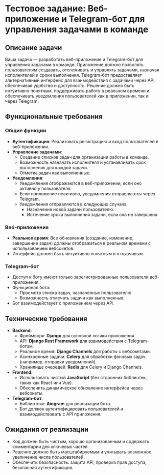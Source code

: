 # Тестовое задание: Веб-приложение и Telegram-бот для управления задачами в команде

## Описание задачи

Ваша задача — разработать веб-приложение и Telegram-бот для управления задачами в команде. Приложение должно позволять пользователям создавать, отслеживать и управлять задачами, назначая исполнителей и сроки выполнения. Telegram-бот предоставляет альтернативный интерфейс для взаимодействия с задачами через API, обеспечивая удобство и доступность. Решение должно быть интуитивно понятным, поддерживать работу в реальном времени и обеспечивать уведомления пользователей как в приложении, так и через Telegram.

## Функциональные требования

### Общие функции
- **Аутентификация**: Реализовать регистрацию и вход пользователей в веб-приложении.
- **Управление задачами**:
  - Создание списков задач для организации работы в команде.
  - Возможность назначать исполнителя и устанавливать срок выполнения для каждой задачи.
  - Отметка задач как выполненных.
- **Уведомления**:
  - Уведомления отображаются в веб-приложении, если оно активно у пользователя.
  - Если приложение неактивно, уведомления отправляются через Telegram.
  - Уведомления отправляются в следующих случаях:
    - Назначение новой задачи пользователю.
    - Истечение срока выполнения задачи, если она не завершена.

### Веб-приложение
- **Реальное время**: Все обновления (создание, изменение, завершение задач) должны отображаться в реальном времени с использованием вебсокетов.
- Интерфейс должен быть интуитивно понятным и отзывчивым.

### Telegram-бот
- Доступ к боту имеют только зарегистрированные пользователи веб-приложения.
- Функционал бота:
  - Просмотр списка задач, назначенных пользователю.
  - Возможность отмечать задачи как выполненные.
- Бот взаимодействует с приложением через API.

## Технические требования

- **Backend**:
  - Фреймворк: **Django** для основной логики приложения.
  - API: **Django Rest Framework** для взаимодействия с Telegram-ботом.
  - Реальное время: **Django Channels** для работы с вебсокетами.
  - Асинхронные задачи: **Celery** для обработки фоновых задач (например, отправки уведомлений).
  - Хранилище очередей: **Redis** для Celery и Django Channels.
- **Frontend**:
  - Использовать чистый **JavaScript** (без сторонних библиотек, таких как React или Vue).
  - Обеспечить динамическое обновление интерфейса через вебсокеты.
- **Telegram-бот**:
  - Библиотека: **Aiogram** для реализации бота.
  - Бот должен аутентифицировать пользователей и взаимодействовать с API приложения.

## Ожидания от реализации
- Код должен быть чистым, хорошо организованным и содержать комментарии для ключевых частей.
- Решение должно быть масштабируемым и учитывать возможное увеличение числа пользователей.
- Обеспечить безопасность: защита API, проверка прав доступа, безопасная аутентификация.